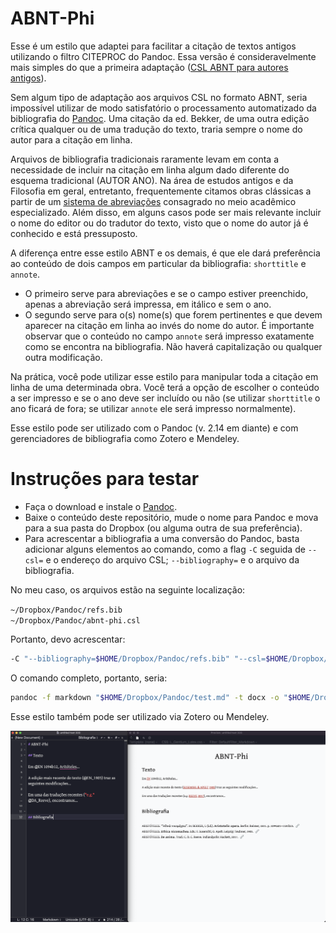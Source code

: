 # ABNT-Phi

Esse é um estilo que adaptei para facilitar a citação de textos antigos utilizando o filtro CITEPROC do Pandoc. 
Essa versão é consideravelmente mais simples do que a primeira adaptação ([CSL ABNT para autores antigos](https://github.com/bcdavasconcelos/CSL-ABNT-para-Autores-Antigos)).  

Sem algum tipo de adaptação aos arquivos CSL no formato ABNT, seria impossível utilizar de modo satisfatório o processamento automatizado da bibliografia do [Pandoc](https://pandoc.org/MANUAL.html#citation-rendering). Uma citação da ed. Bekker, de uma outra edição crítica qualquer ou de uma tradução do texto, traria sempre o nome do autor para a citação em linha.   

Arquivos de bibliografia tradicionais raramente levam em conta a necessidade de incluir na citação em linha algum dado diferente do esquema tradicional (AUTOR ANO). Na área de estudos antigos e da Filosofia em geral, entretanto, frequentemente citamos obras clássicas a partir de um [sistema de abreviações](http://dge.cchs.csic.es/lst/lst1.htm) consagrado no meio acadêmico especializado. Além disso, em alguns casos pode ser mais relevante incluir o nome do editor ou do tradutor do texto, visto que o nome do autor já é conhecido e está pressuposto.   

A diferença entre esse estilo ABNT e os demais, é que ele dará preferência ao conteúdo de dois campos em particular da bibliografia:  `shorttitle` e `annote`.  

- O primeiro serve para abreviações e se o campo estiver preenchido, apenas a abreviação será impressa, em itálico e sem o ano.  
- O segundo serve para o(s) nome(s) que forem pertinentes e que devem aparecer na citação em linha ao invés do nome do autor. É importante observar que o conteúdo no campo `annote` será impresso exatamente como se encontra na bibliografia. Não haverá capitalização ou qualquer outra modificação.  

Na prática, você pode utilizar esse estilo para manipular toda a citação em linha de uma determinada obra. Você terá a opção de escolher o conteúdo a ser impresso e se o ano deve ser incluído ou não (se utilizar `shorttitle` o ano ficará de fora; se utilizar `annote` ele será impresso normalmente).  

Esse estilo pode ser utilizado com o Pandoc (v. 2.14 em diante) e com gerenciadores de bibliografia como Zotero e Mendeley.  

# Instruções para testar

- Faça o download e instale o [Pandoc](https://pandoc.org/MANUAL.html).  
- Baixe o conteúdo deste repositório, mude o nome para Pandoc e mova para a sua pasta do Dropbox (ou alguma outra de sua preferência).  
- Para acrescentar a bibliografia a uma conversão do Pandoc, basta adicionar alguns elementos ao comando, como a flag `-C`  seguida de `--csl=` e o endereço do arquivo CSL; `--bibliography=` e o arquivo da bibliografia.  

No meu caso, os arquivos estão na seguinte localização:  

`~/Dropbox/Pandoc/refs.bib`  
 `~/Dropbox/Pandoc/abnt-phi.csl`  

Portanto, devo acrescentar:

```bash
-C "--bibliography=$HOME/Dropbox/Pandoc/refs.bib" "--csl=$HOME/Dropbox/Pandoc/abnt-phi.csl" 
```

O comando completo, portanto, seria:

```bash
pandoc -f markdown "$HOME/Dropbox/Pandoc/test.md" -t docx -o "$HOME/Dropbox/Pandoc/test.docx" -C "--csl=$HOME/Dropbox/Pandoc/abnt-phi.csl" "--bibliography=$HOME/Dropbox/Pandoc/refs.bib"
```

Esse estilo também pode ser utilizado via Zotero ou Mendeley.

![Esq: fonte | Dir: versão renderizada](./Teste.png)  
